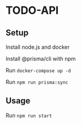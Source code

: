 # TODO-API


## Setup

Install node.js and docker

Install @prisma/cli with npm

Run `docker-compose up -d`

Run `npm run prisma:sync`

## Usage

Run `npm run start`
